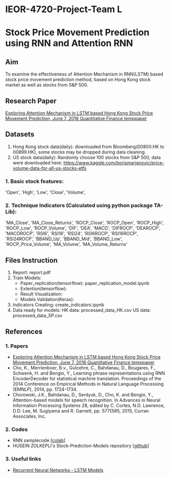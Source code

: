 # IEOR-4720-Project-Team L
# Stock Price Movement Prediction using RNN and Attention RNN
## Aim
To examine the effectiveness of Attention Mechanism in RNN(LSTM) based stock price movement prediction method, based on Hong Kong stock market as well as stocks from S&P 500.

## Research Paper
[Exploring Attention Mechanism in LSTM based Hong Kong Stock Price Movement Prediction, June 7, 2018 Quantitative Finance temppaper](https://drive.google.com/file/d/1qzU0PEPIEKreXoj6pfGt4UHI1XJLcuw7/view?usp=sharing)

## Datasets
1. Hong Kong stock data(daily): downloaded from Bloomberg(00800.HK to 00899.HK), some stocks may be dropped during data cleaning.
2. US stock data(daily): Randomly choose 100 stocks from S&P 500, data were downloaded here: https://www.kaggle.com/borismarjanovic/price-volume-data-for-all-us-stocks-etfs
### 1. Basic stock features: 
'Open', 'High', 'Low', 'Close', 'Volume', 
### 2. Technique Indicators (Calculated using python package TA-Lib):
'MA_Close', 'MA_Close_Returns', 'ROCP_Close', 'ROCP_Open', 'ROCP_High', 'ROCP_Low', 'ROCP_Volume', 'DIF', 'DEA', 'MACD', 'DIFROCP', 'DEAROCP', 'MACDROCP', 'RSI6', 'RSI16', 'RSI24', 'RSI6ROCP', 'RSI16ROCP', 'RSI24ROCP', 'BBAND_Up', 'BBAND_Mid', 'BBAND_Low', 'ROCP_Price_Volume', 'MA_Volume', 'MA_Volume_Returns'


## Files Instruction
1. Report: report.pdf
2. Train Models:
   * Paper_replication(tensorflow): paper_replication_model.ipynb
   * Extention(tensorflow): 
   * Result Visualization: 
   * Models Validation(Keras): 
3. Indicators Creating: create_indicators.ipynb
4. Data ready for models: 
   HK data: processed_data_HK.csv
   US data: processed_data_SP.csv

## References
### 1. Papers
* [Exploring Attention Mechanism in LSTM based Hong Kong Stock Price Movement Prediction, June 7, 2018 Quantitative Finance temppaper](https://drive.google.com/file/d/1qzU0PEPIEKreXoj6pfGt4UHI1XJLcuw7/view?usp=sharing)
* Cho, K., Merrienboer, B.v., Gulcehre, C., Bahdanau, D., Bougares, F., Schwenk, H. and Bengio, Y., Learning
phrase representations using RNN EncoderDecoder for statistical machine translation. Proceedings of the
2014 Conference on Empirical Methods in Natural Language Processing (EMNLP), 2014, pp. 1724-1734. 
* Chorowski, J.K., Bahdanau, D., Serdyuk, D., Cho, K. and Bengio, Y., Attention-based models for speech
recognition. In Advances in Neural Information Processing Systems 28, edited by C. Cortes, N.D.
Lawrence, D.D. Lee, M. Sugiyama and R. Garnett, pp. 577{585, 2015, Curran Associates, Inc.
### 2. Codes
* RNN samplecode [[colab]](https://colab.research.google.com/drive/1CbSE6FLROhyE-e4GkroRrvf-fKVEMqRv)
* HUSEIN ZOLKEPLI's Stock-Prediction-Models repository [[github]](https://github.com/Circirmaa/Stock-Prediction-Models/blob/master/deep-learning/14.lstm-attention.ipynb)
### 3. Useful links
* [Recurrent Neural Networks - LSTM Models](http://colah.github.io/posts/2015-08-Understanding-LSTMs/)


